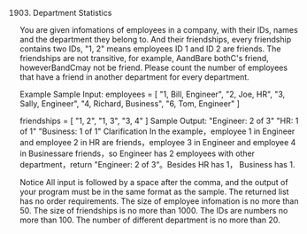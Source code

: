 1903. Department Statistics

You are given infomations of employees in a company, with their IDs, names and the department they belong to.
And their friendships, every friendship contains two IDs, "1, 2" means employees ID 1 and ID 2 are friends.
The friendships are not transitive, for example, AandBare bothC's friend, howeverBandCmay not be friend.
Please count the number of employees that have a friend in another department for every department.

Example
Sample Input:
employees = [
  "1, Bill, Engineer",
  "2, Joe, HR",
  "3, Sally, Engineer",
  "4, Richard, Business",
  "6, Tom, Engineer"
]

friendships = [
  "1, 2",
  "1, 3",
  "3, 4"
]
Sample Output:
"Engineer: 2 of 3"
"HR: 1 of 1"
"Business: 1 of 1"
Clarification
In the example，employee 1 in Engineer and employee 2 in HR are friends，employee 3 in Engineer and employee 4 in Businessare friends，so Engineer has 2 employees with other department，return "Engineer: 2 of 3“。Besides HR has 1， Business has 1.

Notice
All input is followed by a space after the comma, and the output of your program must be in the same format as the sample.
The returned list has no order requirements.
The size of employee infomation is no more than 50.
The size of friendships is no more than 1000.
The IDs are numbers no more than 100.
The number of different department is no more than 20.

